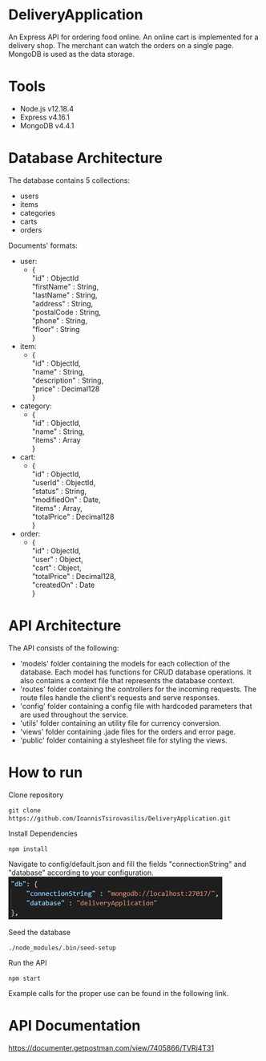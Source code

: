 # DeliveryApplication
An Express API for ordering food online. An online cart is implemented for a delivery shop. The merchant can watch the orders on a single page. MongoDB is used as the data storage.

# Tools
- Node.js v12.18.4
- Express v4.16.1
- MongoDB v4.4.1

# Database Architecture
The database contains 5 collections:
- users
- items
- categories
- carts
- orders

Documents' formats:
- user:
  - {  
      "id" : ObjectId  
      "firstName" : String,  
      "lastName" : String,  
      "address" : String,  
      "postalCode : String,  
      "phone" : String,  
      "floor" : String  
  }
- item:
  - {  
    "id" : ObjectId,  
    "name" : String,  
    "description" : String,  
    "price" : Decimal128  
  }
- category:
  - {  
  "id" : ObjectId,  
  "name" : String,  
  "items" : Array  
  }
- cart:
  - {  
  "id" : ObjectId,  
  "userId" : ObjectId,  
  "status" : String,  
  "modifiedOn" : Date,  
  "items" : Array,  
  "totalPrice" : Decimal128   
  }
- order:
  - {  
  "id" : ObjectId,  
  "user" : Object,  
  "cart" : Object,  
  "totalPrice" : Decimal128,  
  "createdOn" : Date  
  }

# API Architecture
The API consists of the following: 
- 'models' folder containing the models for each collection of the database. Each model has functions for CRUD database operations. It also contains a context file that represents the database context.
- 'routes' folder containing the controllers for the incoming requests. The route files handle the client's requests and serve responses.
- 'config' folder containing a config file with hardcoded parameters that are used throughout the service.
- 'utils' folder containing an utility file for currency conversion.
- 'views' folder containing .jade files for the orders and error page.
- 'public' folder containing a stylesheet file for styling the views.

# How to run
Clone repository
```
git clone https://github.com/IoannisTsirovasilis/DeliveryApplication.git
```
Install Dependencies
```
npm install
```
Navigate to config/default.json and fill the fields "connectionString" and "database" according to your configuration.
![alt text](https://github.com/IoannisTsirovasilis/DeliveryApplication/blob/main/dbConfig.png "Db Config")

Seed the database
```
./node_modules/.bin/seed-setup
```
Run the API
```
npm start
```
Example calls for the proper use can be found in the following link.

# API Documentation
<a href="https://documenter.getpostman.com/view/7405866/TVRj4T31" target="_blank">https://documenter.getpostman.com/view/7405866/TVRj4T31</a>
